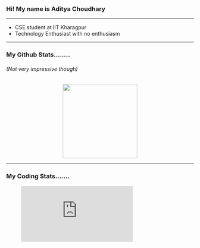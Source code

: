 <h3>
Hi! My name is Aditya Choudhary
</h3>
<hr>
<ul>
  <li>CSE student at IIT Kharagpur</li>
  <li>Technology Enthusiast with no enthusiasm</li>
</ul>
<hr>


<h3>My Github Stats........</h3><h6>(Not very impressive though)</h6>
<p align="center">
<img src="https://github-readme-stats.vercel.app/api?username=adityach-01&theme=dark&show_icons=true" height="200"/>
</p>

<hr>
<h3>My Coding Stats.......</h3>
<figure><embed src="https://wakatime.com/share/@8e1b4eb0-e846-45ed-b44d-d1f833e22c2f/df84a7eb-3e24-4eb6-9f81-73c5d41fe728.svg"></embed></figure>

